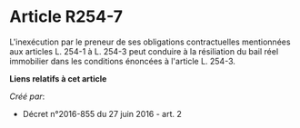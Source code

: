 # Article R254-7

L'inexécution par le preneur de ses obligations contractuelles mentionnées aux articles L. 254-1 à L. 254-3 peut conduire à
la résiliation du bail réel immobilier dans les conditions énoncées à l'article L. 254-3.

**Liens relatifs à cet article**

_Créé par_:

  - Décret n°2016-855 du 27 juin 2016 - art. 2
